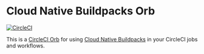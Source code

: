 # Cloud Native Buildpacks Orb

[![CircleCI](https://circleci.com/gh/jkutner/buildpacks-orb.svg?style=svg)](https://circleci.com/gh/jkutner/buildpacks-orb)

This is a [CircleCI Orb](https://circleci.com/orbs/) for using [Cloud Native Buildpacks](https://buildpacks.io) in your CircleCI jobs and workflows.